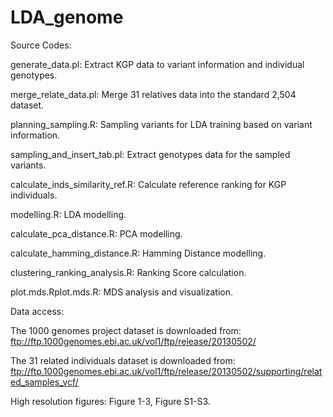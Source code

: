 # LDA_genome

Source Codes:

generate_data.pl: Extract KGP data to variant information and individual genotypes.

merge_relate_data.pl: Merge 31 relatives data into the standard 2,504 dataset.

planning_sampling.R: Sampling variants for LDA training based on variant information.

sampling_and_insert_tab.pl: Extract genotypes data for the sampled variants.

calculate_inds_similarity_ref.R: Calculate reference ranking for KGP individuals.

modelling.R: LDA modelling.

calculate_pca_distance.R: PCA modelling.

calculate_hamming_distance.R: Hamming Distance modelling.

clustering_ranking_analysis.R: Ranking Score calculation.

plot.mds.Rplot.mds.R: MDS analysis and visualization.

Data access:

The 1000 genomes project dataset is downloaded from: ftp://ftp.1000genomes.ebi.ac.uk/vol1/ftp/release/20130502/

The 31 related individuals dataset is downloaded from: ftp://ftp.1000genomes.ebi.ac.uk/vol1/ftp/release/20130502/supporting/related_samples_vcf/

High resolution figures: Figure 1-3, Figure S1-S3.
